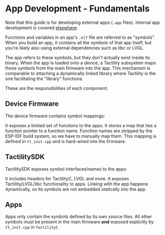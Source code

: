 # App Development - Fundamentals

Note that this guide is for developing external apps (`.app` files). Internal app development is covered [elsewhere](app-development/internal-apps.md).

Functions and variables in an app's `.elf` file are referred to as "symbols". When you build an app, it contains all the symbols
of that app itself, but you're likely also using external dependencies such as libc or LVGL.

The app refers to these symbols, but they don't actually exist inside its binary. When the app is loaded onto a device, a Tactility subsystem maps these symbols from the main firmware into the app. This mechanism is comparable to attaching a dynamically linked library where Tactility is the one facilitating the "library" functions.

These are the responsibilities of each component:

## Device Firmware

The device firmware contains symbol mappings:

It exposes a limited set of functions to the apps. It stores a map that ties a function pointer to a function name. Function names are stripped by the ESP-IDF build system, so we have to manually map them. This mapping is defined in `tt_init.cpp` and is hard-wired into the firmware.

## TactilitySDK

TactilitySDK exposes symbol interfaces/names to the apps:

It includes headers for TactilityC, LVGL and more. It exposes Tactility/LVGL/libc functionality to apps. Linking with the app happens dynamically, so its symbols are not embedded statically into the app.

## Apps

Apps only contain the symbols defined by its own source files. All other symbols must be present in the main firmware **and** exposed explicitly by `tt_init.cpp` in `TactilityC`

